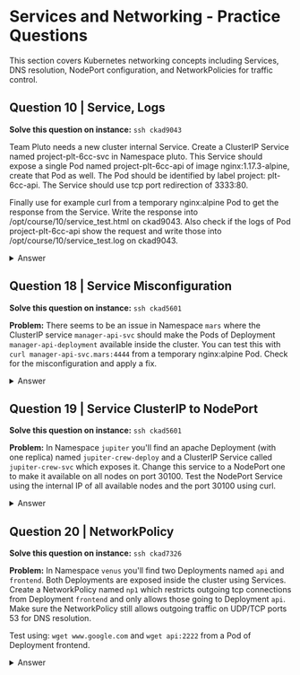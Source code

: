 # Services and Networking - Practice Questions

This section covers Kubernetes networking concepts including Services, DNS resolution, NodePort configuration, and NetworkPolicies for traffic control.

## Question 10 | Service, Logs

**Solve this question on instance:** `ssh ckad9043`

Team Pluto needs a new cluster internal Service. Create a ClusterIP Service named project-plt-6cc-svc in Namespace pluto. This Service should expose a single Pod named project-plt-6cc-api of image nginx:1.17.3-alpine, create that Pod as well. The Pod should be identified by label project: plt-6cc-api. The Service should use tcp port redirection of 3333:80.

Finally use for example curl from a temporary nginx:alpine Pod to get the response from the Service. Write the response into /opt/course/10/service_test.html on ckad9043. Also check if the logs of Pod project-plt-6cc-api show the request and write those into /opt/course/10/service_test.log on ckad9043.

<details>
<summary>Answer</summary>

```bash
k -n pluto run project-plt-6cc-api --image=nginx:1.17.3-alpine --labels project=plt-6cc-api
```

This will create the requested Pod. In yaml it would look like this:

```yaml
apiVersion: v1
kind: Pod
metadata:
  creationTimestamp: null
  labels:
    project: plt-6cc-api
  name: project-plt-6cc-api
spec:
  containers:
  - image: nginx:1.17.3-alpine
    name: project-plt-6cc-api
    resources: {}
  dnsPolicy: ClusterFirst
  restartPolicy: Always
status: {}
```

Next we create the service:

```bash
k -n pluto expose pod -h # help

k -n pluto expose pod project-plt-6cc-api --name project-plt-6cc-svc --port 3333 --target-port 80
```

Expose will create a yaml where everything is already set for our case and no need to change anything:

```yaml
apiVersion: v1
kind: Service
metadata:
  creationTimestamp: null
  labels:
    project: plt-6cc-api
  name: project-plt-6cc-svc   # good
  namespace: pluto            # great
spec:
  ports:
  - port: 3333                # awesome
    protocol: TCP
    targetPort: 80            # nice
  selector:
    project: plt-6cc-api      # beautiful
status:
  loadBalancer: {}
```

We could also use create service but then we would need to change the yaml afterwards:

```bash
k -n pluto create service -h # help
k -n pluto create service clusterip -h #help
k -n pluto create service clusterip project-plt-6cc-svc --tcp 3333:80 --dry-run=client -oyaml
# now we would need to set the correct selector labels
```

Check the Service is running:

```bash
➜ k -n pluto get pod,svc | grep 6cc
pod/project-plt-6cc-api         1/1     Running   0          9m42s

service/project-plt-6cc-svc   ClusterIP   10.31.241.234   <none>        3333/TCP   2m24s
```

Does the Service has one Endpoint?

```bash
➜ k -n pluto describe svc project-plt-6cc-svc
Name:              project-plt-6cc-svc
Namespace:         pluto
Labels:            project=plt-6cc-api
Annotations:       <none>
Selector:          project=plt-6cc-api
Type:              ClusterIP
IP:                10.3.244.240
Port:              <unset>  3333/TCP
TargetPort:        80/TCP
Endpoints:         10.28.2.32:80 
Session Affinity:  None
Events:            <none>
```

Or even shorter:

```bash
➜ k -n pluto get ep
NAME                  ENDPOINTS       AGE
project-plt-6cc-svc   10.28.2.32:80   84m
```

Yes, endpoint there! Finally we check the connection using a temporary Pod:

```bash
➜ k run tmp --restart=Never --rm --image=nginx:alpine -i -- curl http://project-plt-6cc-svc.pluto:3333
  % Total    % Received % Xferd  Average Speed   Time    Time     Time  Current
                                 Dload  Upload   Total   Spent    Left  Speed
100   612  100   612    0     0  32210      0 --:--:-- --:--:-- --:--:-- 32210
<!DOCTYPE html>
<html>
<head>
<title>Welcome to nginx!</title>
<style>
    body {
        width: 35em;
        margin: 0 auto;
        font-family: Tahoma, Verdana, Arial, sans-serif;
    }
</style>
</head>
<body>
<h1>Welcome to nginx!</h1>
...
```

Great! Notice that we use the Kubernetes Namespace dns resolving (project-plt-6cc-svc.pluto) here. We could only use the Service name if we would also spin up the temporary Pod in Namespace pluto .

And now really finally copy or pipe the html content into /opt/course/10/service_test.html.

```bash
# /opt/course/10/service_test.html
<!DOCTYPE html>
<html>
<head>
<title>Welcome to nginx!</title>
<style>
    body {
        width: 35em;
        margin: 0 auto;
        font-family: Tahoma, Verdana, Arial, sans-serif;
    }
...
```

Also the requested logs:

```bash
k -n pluto logs project-plt-6cc-api > /opt/course/10/service_test.log
```

```bash
# /opt/course/10/service_test.log
10.44.0.0 - - [22/Jan/2021:23:19:55 +0000] "GET / HTTP/1.1" 200 612 "-" "curl/7.69.1" "-"
```
</details>

## Question 18 | Service Misconfiguration

**Solve this question on instance:** `ssh ckad5601`

**Problem:** There seems to be an issue in Namespace `mars` where the ClusterIP service `manager-api-svc` should make the Pods of Deployment `manager-api-deployment` available inside the cluster. You can test this with `curl manager-api-svc.mars:4444` from a temporary nginx:alpine Pod. Check for the misconfiguration and apply a fix.

<details>
<summary>Answer</summary>

1. **Get an overview of resources in the mars namespace:**
```bash
k -n mars get all
```

Expected output shows running pods, service, and deployment but connection tests fail.

2. **Test the service connection:**
```bash
k -n mars run tmp --restart=Never --rm -i --image=nginx:alpine -- curl -m 5 manager-api-svc:4444
```

This should timeout, indicating a service configuration issue.

3. **Test direct pod connection to verify pods are working:**
```bash
k -n mars get pod -o wide  # get pod IPs
k -n mars run tmp --restart=Never --rm -i --image=nginx:alpine -- curl -m 5 <POD_IP>
```

If direct pod connection works, the issue is with the service configuration.

4. **Investigate the service endpoints:**
```bash
k -n mars describe service manager-api-svc
# or
k -n mars get ep
```

If endpoints show `<none>`, the service selector is incorrect.

5. **Check and fix the service selector:**
```bash
k -n mars edit service manager-api-svc
```

**Key Fix:** Change the selector from deployment name to pod labels:
```yaml
spec:
  selector:
    # id: manager-api-deployment  # WRONG - points to deployment
    id: manager-api-pod           # CORRECT - points to pod labels
```

6. **Verify endpoints are now populated:**
```bash
k -n mars get ep
```

Should now show multiple endpoints with pod IPs and ports.

7. **Test the service connection again:**
```bash
k -n mars run tmp --restart=Never --rm -i --image=nginx:alpine -- curl -m 5 manager-api-svc:4444
```

Should now return the nginx welcome page.

### Key Learning Points

- **Services select Pods directly**, not Deployments
- Service selectors must match Pod labels exactly
- Use `kubectl get ep` to verify service endpoints
- Cross-namespace DNS: `service-name.namespace.svc.cluster.local`

---

</details>

## Question 19 | Service ClusterIP to NodePort

**Solve this question on instance:** `ssh ckad5601`

**Problem:** In Namespace `jupiter` you'll find an apache Deployment (with one replica) named `jupiter-crew-deploy` and a ClusterIP Service called `jupiter-crew-svc` which exposes it. Change this service to a NodePort one to make it available on all nodes on port 30100. Test the NodePort Service using the internal IP of all available nodes and the port 30100 using curl.

<details>
<summary>Answer</summary>

1. **Get overview of jupiter namespace:**
```bash
k -n jupiter get all
```

2. **Optional: Test the current ClusterIP service:**
```bash
k -n jupiter run tmp --restart=Never --rm -i --image=nginx:alpine -- curl -m 5 jupiter-crew-svc:8080
```

3. **Convert ClusterIP to NodePort service:**
```bash
k -n jupiter edit service jupiter-crew-svc
```

**Key Changes:**
```yaml
spec:
  ports:
  - name: 8080-80
    port: 8080
    protocol: TCP
    targetPort: 80
    nodePort: 30100      # ADD this line
  type: NodePort         # CHANGE from ClusterIP
```

4. **Verify the service type change:**
```bash
k -n jupiter get svc
```

Should show `NodePort` type with `8080:30100/TCP` in PORT(S) column.

5. **Get node internal IPs:**
```bash
k get nodes -o wide
```

Note the INTERNAL-IP column values.

6. **Test external access via NodePort:**
```bash
curl <NODE_INTERNAL_IP>:30100
```

Should return the apache "It works!" page.

7. **Optional: Verify ClusterIP still works:**
```bash
k -n jupiter run tmp --restart=Never --rm -i --image=nginx:alpine -- curl -m 5 jupiter-crew-svc:8080
```

---

</details>

## Question 20 | NetworkPolicy

**Solve this question on instance:** `ssh ckad7326`

**Problem:** In Namespace `venus` you'll find two Deployments named `api` and `frontend`. Both Deployments are exposed inside the cluster using Services. Create a NetworkPolicy named `np1` which restricts outgoing tcp connections from Deployment `frontend` and only allows those going to Deployment `api`. Make sure the NetworkPolicy still allows outgoing traffic on UDP/TCP ports 53 for DNS resolution.

Test using: `wget www.google.com` and `wget api:2222` from a Pod of Deployment frontend.

<details>
<summary>Answer</summary>

1. **Get overview of venus namespace:**
```bash
k -n venus get all
```

2. **Optional: Test current connectivity:**
```bash
# Test services work
k -n venus run tmp --restart=Never --rm -i --image=busybox -- wget -O- frontend:80
k -n venus run tmp --restart=Never --rm -i --image=busybox -- wget -O- api:2222

# Test frontend pod can reach external and internal
k -n venus exec <frontend-pod-name> -- wget -O- www.google.com
k -n venus exec <frontend-pod-name> -- wget -O- api:2222
```

3. **Create the NetworkPolicy:**
```bash
vim np1.yaml
```

**NetworkPolicy Configuration:**
```yaml
apiVersion: networking.k8s.io/v1
kind: NetworkPolicy
metadata:
  name: np1
  namespace: venus
spec:
  podSelector:
    matchLabels:
      id: frontend          # Apply policy to frontend pods
  policyTypes:
  - Egress                  # Control outgoing traffic only
  egress:
  - to:                     # Rule 1: Allow egress to api pods
    - podSelector:
        matchLabels:
          id: api
  - ports:                  # Rule 2: Allow DNS resolution
    - port: 53
      protocol: UDP
    - port: 53
      protocol: TCP
```

4. **Apply the NetworkPolicy:**
```bash
k apply -f np1.yaml
```

5. **Test the restrictions:**
```bash
# External access should be blocked
k -n venus exec <frontend-pod-name> -- wget -O- -T 5 www.google.com
# Should timeout

# Internal api access should work
k -n venus exec <frontend-pod-name> -- wget -O- api:2222
# Should return "It works!" page
```

### NetworkPolicy Logic Examples

**Correct (OR logic):**
```yaml
egress:
- to: [...pod selector...]     # Rule 1
- ports: [...DNS ports...]     # Rule 2
# Traffic allowed if: (matches pods) OR (DNS ports)
```

**Incorrect (AND logic):**
```yaml
egress:
- to: [...pod selector...]     # Single rule
  ports: [...DNS ports...]     # Same rule, additional selector
# Traffic allowed if: (matches pods) AND (DNS ports)
```

---

</details>